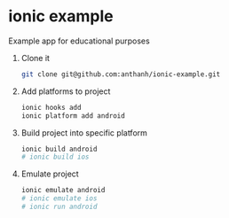 # ionic example

Example app for educational purposes

1. Clone it

	```bash
	git clone git@github.com:anthanh/ionic-example.git
	```

2. Add platforms to project

	```bash
	ionic hooks add
	ionic platform add android
	```

3. Build project into specific platform

	```bash
	ionic build android
	# ionic build ios
	```

4. Emulate project

	```bash
	ionic emulate android
	# ionic emulate ios
	# ionic run android
	```
